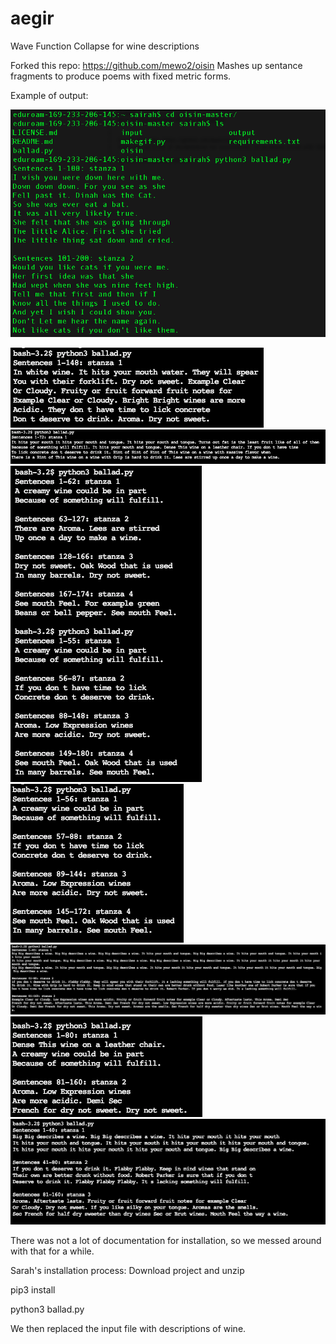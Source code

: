 # aegir
Wave Function Collapse for wine descriptions 


Forked this repo: https://github.com/mewo2/oisin 
Mashes up sentance fragments to produce poems with fixed metric forms. 

Example of output:

![alt text](https://github.com/sarahmfrost/aegir/blob/master/images/alice_output.png)

![alt text](https://github.com/sarahmfrost/aegir/blob/master/images/1.png)
![alt text](https://github.com/sarahmfrost/aegir/blob/master/images/2.png)
![alt text](https://github.com/sarahmfrost/aegir/blob/master/images/3.png)
![alt text](https://github.com/sarahmfrost/aegir/blob/master/images/4.png)
![alt text](https://github.com/sarahmfrost/aegir/blob/master/images/5.png)
![alt text](https://github.com/sarahmfrost/aegir/blob/master/images/6.png)
![alt text](https://github.com/sarahmfrost/aegir/blob/master/images/7.png)



There was not a lot of documentation for installation, so we messed around with that for a while. 

Sarah's installation process: 
Download project and unzip

pip3 install 

python3 ballad.py 



We then replaced the input file with descriptions of wine. 



